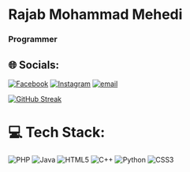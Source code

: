 # Rajab Mohammad Mehedi

### Programmer

## 🌐 Socials:

[![Facebook](https://img.shields.io/badge/Facebook-%231877F2.svg?logo=Facebook&logoColor=white)](https://www.facebook.com/rajabmohammad.mehedi) [![Instagram](https://img.shields.io/badge/Instagram-%23E4405F.svg?logo=Instagram&logoColor=white)](https://instagram.com/iam_mehedi01) [![email](https://img.shields.io/badge/Email-D14836?logo=gmail&logoColor=white)](mailto:rmmehedi007@gmail.com)

[![GitHub Streak](https://github-readme-streak-stats.herokuapp.com?user=iammehedi26&theme=dark)](https://git.io/streak-stats)

# 💻 Tech Stack:

![PHP](https://img.shields.io/badge/php-%23777BB4.svg?style=for-the-badge&logo=php&logoColor=white) ![Java](https://img.shields.io/badge/java-%23ED8B00.svg?style=for-the-badge&logo=openjdk&logoColor=white) ![HTML5](https://img.shields.io/badge/html5-%23E34F26.svg?style=for-the-badge&logo=html5&logoColor=white) ![C++](https://img.shields.io/badge/c++-%2300599C.svg?style=for-the-badge&logo=c%2B%2B&logoColor=white) ![Python](https://img.shields.io/badge/python-3670A0?style=for-the-badge&logo=python&logoColor=ffdd54) ![CSS3](https://img.shields.io/badge/css3-%231572B6.svg?style=for-the-badge&logo=css3&logoColor=white)
